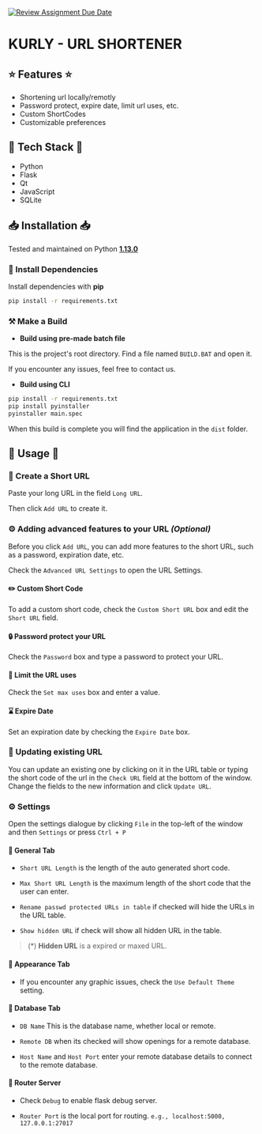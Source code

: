 [![Review Assignment Due Date](https://classroom.github.com/assets/deadline-readme-button-22041afd0340ce965d47ae6ef1cefeee28c7c493a6346c4f15d667ab976d596c.svg)](https://classroom.github.com/a/fULRwKMW)


# KURLY - URL SHORTENER

## ⭐ Features ⭐

- Shortening url locally/remotly
- Password protect, expire date, limit url uses, etc.
- Custom ShortCodes
- Customizable preferences


## 🚀 Tech Stack 🚀

 * Python
 * Flask
 * Qt
 * JavaScript
 * SQLite


## 📥 Installation 📥

Tested and maintained on Python **[1.13.0](https://www.python.org/downloads/release/python-3130/)**

### 🧱 Install Dependencies

Install dependencies with **pip**

```bash
pip install -r requirements.txt
```

### ⚒️ Make a Build

 - **Build using pre-made batch file**

This is the project's root directory. Find a file named `BUILD.BAT` and open it.

If you encounter any issues, feel free to contact us.

 - **Build using CLI**

```bash
pip install -r requirements.txt
pip install pyinstaller
pyinstaller main.spec
```
When this build is complete you will find the application in the `dist` folder.
    
## 📎 Usage 📎

### 🔗 Create a Short URL

Paste your long URL in the field `Long URL`.

Then click `Add URL` to create it.

### ⚙️ Adding advanced features to your URL *(Optional)*

Before you click `Add URL`, you can add more features to the short URL, such as a password, expiration date, etc.

Check the `Advanced URL Settings` to open the URL Settings.

#### ✏️ Custom Short Code

To add a custom short code, check the `Custom Short URL` box and edit the `Short URL` field.

#### 🔒 Password protect your URL

Check the `Password` box and type a password to protect your URL.

#### 🔩  Limit the URL uses

Check the `Set max uses` box and enter a value.

#### ⌛ Expire Date

Set an expiration date by checking the `Expire Date` box.

### 📝 Updating existing URL

You can update an existing one by clicking on it in the URL table or typing the short code of the url in the `Check URL` field at the bottom of the window. Change the fields to the new information and click `Update URL`.

### ⚙️ Settings

Open the settings dialogue by clicking `File` in the top-left of the window and then `Settings` or press `Ctrl + P`

#### 📃 General Tab

- `Short URL Length` is the length of the auto generated short code.

- `Max Short URL Length` is the maximum length of the short code that the user can enter.

- `Rename passwd protected URLs in table` if checked will hide the URLs in the URL table.

- `Show hidden URL` if check will show all hidden URL in the table.

> (*) **Hidden URL** is a expired or maxed URL.

#### 🎨 Appearance Tab

- If you encounter any graphic issues, check the `Use Default Theme` setting.

#### 🧾 Database Tab

- `DB Name` This is the database name, whether local or remote.

- `Remote DB` when its checked will show openings for a remote database.

- `Host Name` and `Host Port` enter your remote database details to connect to the remote database.

#### 📶 Router Server

- Check `Debug` to enable flask debug server.

- `Router Port` is the local port for routing. `e.g., localhost:5000, 127.0.0.1:27017`




